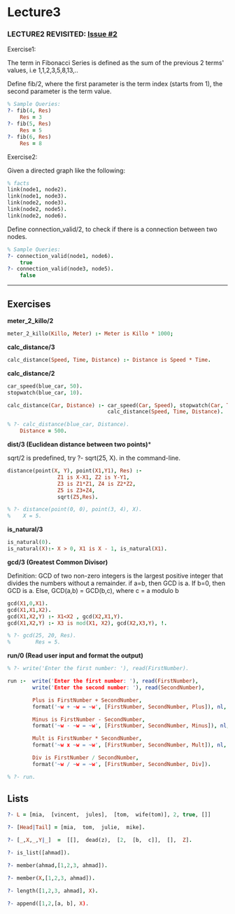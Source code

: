 # Lecture3

### LECTURE2 REVISITED: [Issue #2](/../../issues/2)

Exercise1:

The term in Fibonacci Series is defined as the sum of the previous 2 terms' values, i.e 1,1,2,3,5,8,13,..

Define fib/2, where the first parameter is the term index (starts from 1), the second parameter is the term value. 

```prolog
% Sample Queries:
?- fib(4, Res)
    Res = 3
?- fib(5, Res)
    Res = 5
?- fib(6, Res)
    Res = 8
```

Exercise2:

Given a directed graph like the following:

```prolog
% facts
link(node1, node2).
link(node1, node3).
link(node2, node3).
link(node2, node5).
link(node2, node6).
```
    
Define connection_valid/2, to check if there is a connection between two nodes.

```prolog
% Sample Queries:
?- connection_valid(node1, node6).
    true
?- connection_valid(node3, node5).
    false
```

_______

## Exercises

**meter_2_killo/2**

```prolog
meter_2_killo(Killo, Meter) :- Meter is Killo * 1000;
```

**calc_distance/3**

```prolog
calc_distance(Speed, Time, Distance) :- Distance is Speed * Time.
```

**calc_distance/2**

```prolog
car_speed(blue_car, 50).
stopwatch(blue_car, 10).

calc_distance(Car, Distance) :- car_speed(Car, Speed), stopwatch(Car, Time),
                                calc_distance(Speed, Time, Distance).

% ?- calc_distance(blue_car, Distance).
    Distance = 500.
```

**dist/3 (Euclidean distance between two points)***

sqrt/2 is predefined, try ?- sqrt(25, X). in the command-line.

```prolog
distance(point(X, Y), point(X1,Y1), Res) :- 
                Z1 is X-X1, Z2 is Y-Y1, 
                Z3 is Z1*Z1, Z4 is Z2*Z2, 
                Z5 is Z3+Z4, 
                sqrt(Z5,Res).

% ?- distance(point(0, 0), point(3, 4), X).  
%    X = 5.
```

**is_natural/3**

```prolog
is_natural(0).
is_natural(X):- X > 0, X1 is X - 1, is_natural(X1).
```

**gcd/3 (Greatest Common Divisor)**

Definition: GCD of two non-zero integers is the largest positive integer that divides the numbers without a remainder.
if a=b, then GCD is a.
If b=0, then GCD is a.
Else, GCD(a,b) = GCD(b,c), where c = a modulo b

```prolog
gcd(X1,0,X1).
gcd(X1,X1,X2).
gcd(X1,X2,Y) :- X1<X2 , gcd(X2,X1,Y).
gcd(X1,X2,Y) :- X3 is mod(X1, X2), gcd(X2,X3,Y), !.

% ?- gcd(25, 20, Res).
%        Res = 5.
```

**run/0 (Read user input and format the output)** 

```prolog
% ?- write('Enter the first number: '), read(FirstNumber).

run :-  write('Enter the first number: '), read(FirstNumber), 
        write('Enter the second number: '), read(SecondNumber),  

        Plus is FirstNumber + SecondNumber,
        format('~w + ~w = ~w', [FirstNumber, SecondNumber, Plus]), nl,

        Minus is FirstNumber - SecondNumber,
        format('~w - ~w = ~w', [FirstNumber, SecondNumber, Minus]), nl,

        Mult is FirstNumber * SecondNumber,
        format('~w x ~w = ~w', [FirstNumber, SecondNumber, Mult]), nl,

        Div is FirstNumber / SecondNumber,
        format('~w / ~w = ~w', [FirstNumber, SecondNumber, Div]).

% ?- run.
```

## Lists

```prolog
?- L = [mia,  [vincent,  jules],  [tom,  wife(tom)], 2, true, []]

?- [Head|Tail] = [mia,  tom,  julie,  mike].

?- [_,X,_,Y|_]  =  [[],  dead(z),  [2,  [b,  c]],  [],  Z]. 

?- is_list([ahmad]).

?- member(ahmad,[1,2,3, ahmad]).

?- member(X,[1,2,3, ahmad]).

?- length([1,2,3, ahmad], X).

?- append([1,2,[a, b], X).
```